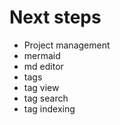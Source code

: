 # Next steps

- Project management
- mermaid
- md editor
- tags
- tag view
- tag search
- tag indexing
